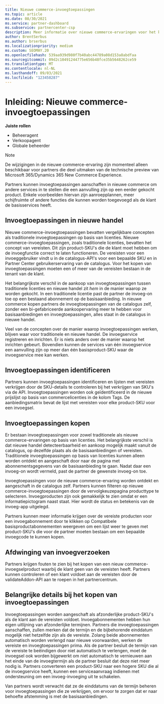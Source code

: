 ```yaml
---
title: Nieuwe commerce-invoegtoepassingen
ms.topic: article
ms.date: 08/30/2021
ms.service: partner-dashboard
ms.subservice: partnercenter-csp
description: Meer informatie over nieuwe commerce-ervaringen voor het kopen van invoegtoepassingen.
author: BrentSerbus
ms.author: brserbus
ms.localizationpriority: medium
ms.custom: SEOMAY.20
ms.openlocfilehash: 539aa939d980f7b40abc44789a08d153a8abdfaa
ms.sourcegitcommit: 09d2c10491244775e656b48fce35b5648262ce59
ms.translationtype: MT
ms.contentlocale: nl-NL
ms.lasthandoff: 09/03/2021
ms.locfileid: "123458287"
---
```

# <a name="introduction-new-commerce-add-ons"></a>Inleiding: Nieuwe commerce-invoegtoepassingen

**Juiste rollen**

- Beheeragent
- Verkoopagent
- Globale beheerder

> [!Note] 
> De wijzigingen in de nieuwe commerce-ervaring zijn momenteel alleen beschikbaar voor partners die deel uitmaken van de technische preview van Microsoft 365/Dynamics 365 New Commerce Experience.

Partners kunnen invoegtoepassingen aanschaffen in nieuwe commerce om andere services in te stellen die een aanvulling zijn op een eerder gekocht product. Enkele voorbeelden hiervan zijn aanroepplannen, meer schijfruimte of andere functies die kunnen worden toegevoegd als de klant de basisservices heeft.



## <a name="add-ons-in-new-commerce"></a>Invoegtoepassingen in nieuwe handel ## 

Nieuwe commerce-invoegtoepassingen bevatten vergelijkbare concepten als traditionele invoegtoepassingen op basis van licenties. Nieuwe commerce-invoegtoepassingen, zoals traditionele licenties, bevatten het concept van vereisten. Dit zijn product-SKU's die de klant moet hebben om de invoegfunctie correct te laten functioneren. De vereisten voor een invoeggebruiker vindt u in de catalogus-API's voor een bepaalde SKU en in Partner Center gebruikerservaring van de catalogus. Voor het kopen van invoegtoepassingen moeten een of meer van de vereisten bestaan in de tenant van de klant.
 
Het belangrijkste verschil in de aankoop van invoegtoepassingen tussen traditionele licenties en nieuwe handel zit *hem* in de manier waarop ze worden gekocht. In een traditionele licentie past de partner de invoeg-on toe op een bestaand abonnement op de basisaanbieding. In nieuwe commerce kopen partners de invoegtoepassingen van de catalogus zelf, zonder een bi-gefabriceerde aankoopervaring meer te hebben voor basisaanbiedingen en invoegtoepassingen, alles staat in de catalogus in nieuwe handel.

Veel van de concepten over de manier waarop invoegtoepassingen werken, blijven waar voor traditionele en nieuwe handel. De invoegservice registreren en inrichten. Er is niets anders over de manier waarop het inrichten gebeurt. Bovendien kunnen de services van één invoegservice een aanvulling zijn op meer dan één basisproduct-SKU waar de invoegservice mee kan werken.

## <a name="identifying-add-ons"></a>Invoegtoepassingen identificeren ##

Partners kunnen invoegtoepassingen identificeren en lijsten met vereisten verkrijgen door de SKU-details te controleren bij het verkrijgen van SKU's via de API. Invoegtoepassingen worden ook geïdentificeerd in de nieuwe prijslijst op basis van commercelicenties in de kolom Tags. De aanbiedingsmatrix bevat de lijst met vereisten voor elke product-SKU voor een invoegsel.

## <a name="purchasing-add-ons"></a>Invoegtoepassingen kopen ##

Er bestaan invoegtoepassingen voor zowel traditionele als nieuwe commerce-ervaringen op basis van licenties. Het belangrijkste verschil is dat nieuwe handel detecteerbaarheid en aankoop mogelijk maakt vanuit de catalogus, op dezelfde plaats als de basisaanbiedingen of vereisten. Traditionele invoegtoepassingen op basis van licenties kunnen alleen worden ontdekt en aangeschaft door naar de pagina met abonnementsgegevens van de basisaanbieding te gaan. Nadat daar een invoeg-on wordt vermeld, past de partner de gewenste invoeg-on toe.


Invoegtoepassingen voor de nieuwe commerce-ervaring worden ontdekt en aangeschaft in de catalogus zelf. Partners kunnen filteren op nieuwe commerce-invoegtoepassingen door de vervolgkeuzepagina producttype te selecteren. Invoegproducten zijn ook gemakkelijk te zien omdat er een informatiepictogram naast staat. Hier wordt de status en betekenis van de invoeg-app uitgelegd.


Partners kunnen meer informatie krijgen over de vereiste producten  voor een invoegabonnement door te klikken op Compatibele basisproductabonnementen weergeven om een lijst weer te geven met product-SKU's die voor de partner moeten bestaan om een bepaalde invoegcode te kunnen kopen.


## <a name="add-on-enforcement"></a>Afdwinging van invoegverzoeken ##

Partners krijgen fouten te zien bij het kopen van een nieuw commerce-invoegselproduct waarbij de klant geen van de vereisten heeft. Partners kunnen controleren of een klant voldoet aan de vereisten door de validateAddon-API aan te roepen in het partnercentrum.

## <a name="important-details-when-purchasing-add-ons"></a>Belangrijke details bij het kopen van invoegtoepassingen ##

Invoegtoepassingen worden aangeschaft als afzonderlijke product-SKU's als de klant aan de vereisten voldoet. Invoegabonnementen hebben hun eigen uitlijning van afzonderlijke termijnen. Partners die invoegtoepassingen aanschaffen, zullen merken dat de termijn en de bijbehorende einddatum mogelijk niet hetzelfde zijn als de vereiste. Zolang beide abonnementen automatisch worden verlengd naar nieuwe voorwaarden, werken de vereiste en invoegtoepassingen prima. Als de partner besluit de termijn van de vereiste te beëindigen door niet automatisch te verlengen, moet de invoegsel ook worden bijgewerkt om niet automatisch te vernieuwen aan het einde van de invoegtermijn als de partner besluit dat deze niet meer nodig is.  Partners converteren een product-SKU naar een hogere SKU die al de invoegservice heeft, kunnen een serviceaanvraag indienen met ondersteuning om een invoeg-invoeging uit te schakelen.

Van partners wordt verwacht dat ze de einddatums van de termijn beheren voor invoegtoepassingen die ze verkrijgen, om ervoor te zorgen dat er naar behoefte afstemming is met de basisaanbiedingen.

